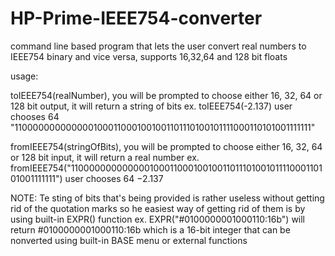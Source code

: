 # HP-Prime-IEEE754-converter
command line based program that lets the user convert real numbers to IEEE754 binary and vice versa, supports 16,32,64 and 128 bit floats

usage:

toIEEE754(realNumber), you will be prompted to choose either 16, 32, 64 or 128 bit output, it will return a string of bits
ex.
toIEEE754(-2.137)
user chooses 64
"1100000000000001000110001001001101110100101111000110101001111111"

fromIEEE754(stringOfBits), you will be prompted to choose either 16, 32, 64 or 128 bit input, it will return a real number
ex.
fromIEEE754("1100000000000001000110001001001101110100101111000110101001111111")
user chooses 64
−2.137

NOTE:
Te sting of bits that's being provided is rather useless without getting rid of the quotation marks so he easiest way of getting rid of them is by using built-in EXPR() function
ex.
EXPR("#0100000001000110:16b")
will return
#0100000001000110:16b
which is a 16-bit integer that can be nonverted using built-in BASE menu or external functions
